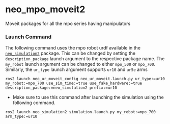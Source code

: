 # neo_mpo_moveit2
Moveit packages for all the mpo series having manipulators

### Launch Command

The following command uses the mpo robot urdf available in the [`neo_simulation2`](https://github.com/neobotix/neo_simulation2) package. This can be changed by setting the `description_package` launch argument to the respective package name. The `my_robot` launch argument can be changed to either `mpo_500` or `mpo_700`. Similarly, the `ur_type` launch argument supports `ur10` and `ur5e` arms

`ros2 launch neo_ur_moveit_config neo_ur_moveit.launch.py ur_type:=ur10 my_robot:=mpo_700 use_sim_time:=true use_fake_hardware:=true description_package:=neo_simulation2 prefix:=ur10`

- Make sure to use this command after launching the simulation using the following command.
 
`ros2 launch neo_simulation2 simulation.launch.py my_robot:=mpo_700 arm_type:=ur10`